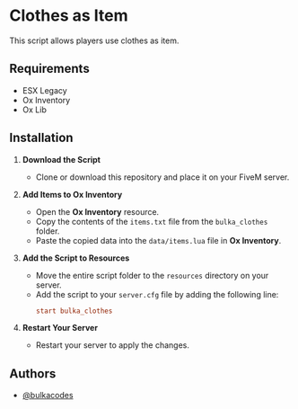 
# Clothes as Item

This script allows players use clothes as item.



## Requirements
- ESX Legacy
- Ox Inventory
- Ox Lib
## Installation

1. **Download the Script**  
   - Clone or download this repository and place it on your FiveM server.  

2. **Add Items to Ox Inventory**  
   - Open the **Ox Inventory** resource.  
   - Copy the contents of the `items.txt` file from the `bulka_clothes` folder.  
   - Paste the copied data into the `data/items.lua` file in **Ox Inventory**.  

3. **Add the Script to Resources**  
   - Move the entire script folder to the `resources` directory on your server.  
   - Add the script to your `server.cfg` file by adding the following line:  
     ```ini
     start bulka_clothes
     ```  

4. **Restart Your Server**  
   - Restart your server to apply the changes.  



## Authors

- [@bulkacodes](https://www.github.com/bulkacodes)

